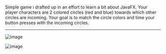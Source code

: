 Simple game i drafted up in an effort to learn a bit about JavaFX. Your player characters are 2 colored circles (red and blue) towards which other circles are incoming. Your goal is to match the circle colors and time your button presses with the incoming circles.
________________________________________________________________________________________
![image](https://github.com/user-attachments/assets/2fed90e0-ae54-4922-9d37-a8a4c2144212)

![image](https://github.com/user-attachments/assets/b6e4256b-20a1-4f2a-95a0-05e35c1dce29)

